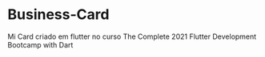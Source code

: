 # Business-Card
Mi Card criado em flutter no curso The Complete 2021 Flutter Development Bootcamp with Dart
